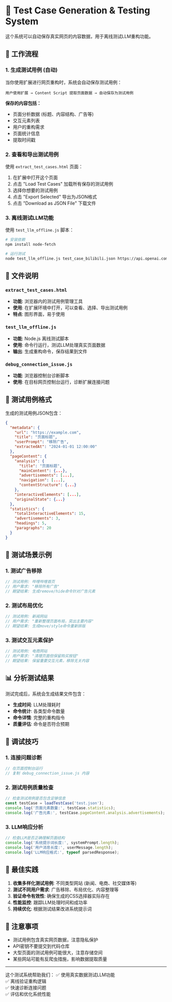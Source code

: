 # 🧪 Test Case Generation & Testing System

这个系统可以自动保存真实网页的内容数据，用于离线测试LLM重构功能。

## 🔄 工作流程

### 1. 生成测试用例 (自动)
当你使用扩展进行网页重构时，系统会自动保存测试用例：

```
用户使用扩展 → Content Script 提取页面数据 → 自动保存为测试用例
```

**保存的内容包括：**
- 页面分析数据 (标题、内容结构、广告等)
- 交互元素列表
- 用户的重构需求
- 页面统计信息
- 提取时间戳

### 2. 查看和导出测试用例
使用 `extract_test_cases.html` 页面：

1. 在扩展中打开这个页面
2. 点击 "Load Test Cases" 加载所有保存的测试用例
3. 选择你想要的测试用例
4. 点击 "Export Selected" 导出为JSON格式
5. 点击 "Download as JSON File" 下载文件

### 3. 离线测试LLM功能
使用 `test_llm_offline.js` 脚本：

```bash
# 安装依赖
npm install node-fetch

# 运行测试
node test_llm_offline.js test_case_bilibili.json https://api.openai.com/v1/chat/completions your-api-key gpt-3.5-turbo
```

## 📁 文件说明

### `extract_test_cases.html`
- **功能**: 浏览器内的测试用例管理工具
- **使用**: 在扩展环境中打开，可以查看、选择、导出测试用例
- **特点**: 图形界面，易于使用

### `test_llm_offline.js`
- **功能**: Node.js 离线测试脚本
- **使用**: 命令行运行，测试LLM处理真实页面数据
- **输出**: 生成重构命令，保存结果到文件

### `debug_connection_issue.js`
- **功能**: 浏览器控制台诊断脚本
- **使用**: 在目标网页控制台运行，诊断扩展连接问题

## 💾 测试用例格式

生成的测试用例JSON包含：

```json
{
  "metadata": {
    "url": "https://example.com",
    "title": "页面标题",
    "userPrompt": "移除广告",
    "extractedAt": "2024-01-01 12:00:00"
  },
  "pageContent": {
    "analysis": {
      "title": "页面标题",
      "mainContent": {...},
      "advertisements": [...],
      "navigation": [...],
      "contentStructure": {...}
    },
    "interactiveElements": [...],
    "originalState": {...}
  },
  "statistics": {
    "totalInteractiveElements": 15,
    "advertisements": 3,
    "headings": 5,
    "paragraphs": 20
  }
}
```

## 🧪 测试场景示例

### 1. 测试广告移除
```javascript
// 测试用例: 哔哩哔哩首页
// 用户需求: "移除所有广告"
// 期望结果: 生成remove/hide命令针对广告元素
```

### 2. 测试布局优化
```javascript
// 测试用例: 新闻网站
// 用户需求: "重新整理页面布局，突出主要内容"
// 期望结果: 生成move/style命令重新排版
```

### 3. 测试交互元素保护
```javascript
// 测试用例: 电商网站
// 用户需求: "清理页面但保留购买按钮"
// 期望结果: 保留重要交互元素，移除无关内容
```

## 📊 分析测试结果

测试完成后，系统会生成结果文件包含：

- **生成时间**: LLM处理耗时
- **命令统计**: 各类型命令数量
- **命令详情**: 完整的重构指令
- **质量评估**: 命令是否符合预期

## 🔧 调试技巧

### 1. 连接问题诊断
```javascript
// 在页面控制台运行
// 复制 debug_connection_issue.js 内容
```

### 2. 测试用例质量检查
```javascript
// 检查测试用例是否包含足够信息
const testCase = loadTestCase('test.json');
console.log('页面元素数量:', testCase.statistics);
console.log('广告元素:', testCase.pageContent.analysis.advertisements);
```

### 3. LLM响应分析
```javascript
// 检查LLM是否正确理解页面结构
console.log('系统提示词长度:', systemPrompt.length);
console.log('用户消息长度:', userMessage.length);
console.log('LLM响应格式:', typeof parsedResponse);
```

## 🚀 最佳实践

1. **收集多样化测试用例**: 不同类型网站 (新闻、电商、社交媒体等)
2. **测试不同用户需求**: 广告移除、布局优化、内容整理等
3. **验证命令有效性**: 确保生成的CSS选择器实际存在
4. **性能监控**: 跟踪LLM处理时间和成功率
5. **持续优化**: 根据测试结果改进系统提示词

## 📝 注意事项

- 测试用例包含真实网页数据，注意隐私保护
- API密钥不要提交到代码仓库
- 大型页面的测试用例可能很大，注意存储空间
- 某些网站可能有反爬虫措施，影响数据提取质量

---

这个测试系统帮助我们：
✅ 使用真实数据测试LLM功能  
✅ 离线验证重构逻辑  
✅ 快速诊断连接问题  
✅ 评估和优化系统性能